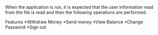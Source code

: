 When the application is run, it is expected that the user information read from the file is read and then the following operations are performed.

Features
*Withdraw Money
*Send money
*View Balance
*Change Password
*Sign out
